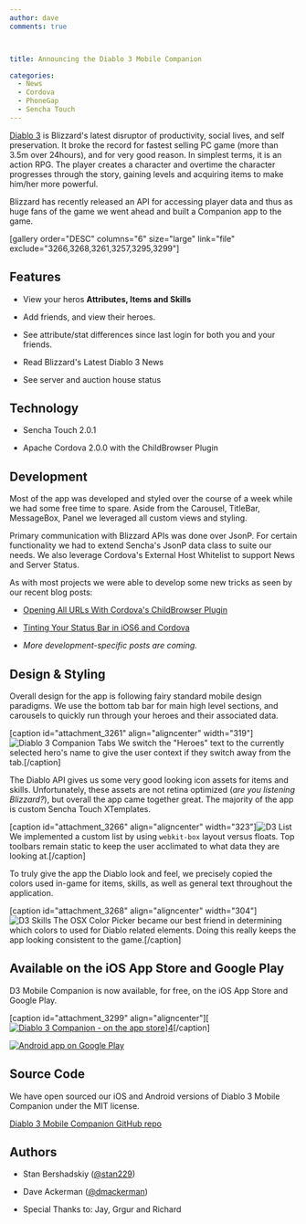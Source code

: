 ```yaml
---
author: dave
comments: true



title: Announcing the Diablo 3 Mobile Companion

categories:
  - News
  - Cordova
  - PhoneGap
  - Sencha Touch
---
```


[Diablo 3](http://www.diablo3.com) is Blizzard's latest disruptor of productivity, social lives, and self preservation. It broke the record for fastest selling PC game (more than 3.5m over 24hours), and for very good reason. In simplest terms, it is an action RPG. The player creates a character and overtime the character progresses through the story, gaining levels and acquiring items to make him/her more powerful.





Blizzard has recently released an API for accessing player data and thus as huge fans of the game we went ahead and built a Companion app to the game.





[gallery order="DESC" columns="6" size="large" link="file" exclude="3266,3268,3261,3257,3295,3299"]





## Features







  * View your heros **Attributes, Items and Skills**


  * Add friends, and view their heroes.


  * See attribute/stat differences since last login for both you and your friends.


  * Read Blizzard's Latest Diablo 3 News


  * See server and auction house status





## Technology







  * Sencha Touch 2.0.1


  * Apache Cordova 2.0.0 with the ChildBrowser Plugin





## Development





Most of the app was developed and styled over the course of a week while we had some free time to spare. Aside from the Carousel, TitleBar, MessageBox, Panel we leveraged all custom views and styling.





Primary communication with Blizzard APIs was done over JsonP. For certain functionality we had to extend Sencha's JsonP data class to suite our needs. We also leverage Cordova's External Host Whitelist to support News and Server Status.





As with most projects we were able to develop some new tricks as seen by our recent blog posts:







  * [Opening All URLs With Cordova's ChildBrowser Plugin](http://moduscreate.com/opening-all-urls-with-phonegaps-childbrowser-plugin/)


  * [Tinting Your Status Bar in iOS6 and Cordova](http://moduscreate.com/tinting-your-status-bar-in-ios6-and-phonegap/)


  * _More development-specific posts are coming._





## Design & Styling





Overall design for the app is following fairy standard mobile design paradigms. We use the bottom tab bar for main high level sections, and carousels to quickly run through your heroes and their associated data.





[caption id="attachment_3261" align="aligncenter" width="319"]![Diablo 3 Companion Tabs](http://moduscreate.com/wp-content/uploads/2012/09/tabs2.png) We switch the "Heroes" text to the currently selected hero's name to give the user context if they switch away from the tab.[/caption]





The Diablo API gives us some very good looking icon assets for items and skills. Unfortunately, these assets are not retina optimized (_are you listening Blizzard?_), but overall the app came together great. The majority of the app is custom Sencha Touch XTemplates.





[caption id="attachment_3266" align="aligncenter" width="323"]![D3 List](http://moduscreate.com/wp-content/uploads/2012/09/list2.png) We implemented a custom list by using `webkit-box` layout versus floats. Top toolbars remain static to keep the user acclimated to what data they are looking at.[/caption]





To truly give the app the Diablo look and feel, we precisely copied the colors used in-game for items, skills, as well as general text throughout the application.





[caption id="attachment_3268" align="aligncenter" width="304"]![D3 Skills](http://moduscreate.com/wp-content/uploads/2012/09/skills2.png) The OSX Color Picker became our best friend in determining which colors to used for Diablo related elements. Doing this really keeps the app looking consistent to the game.[/caption]





## Available on the iOS App Store and Google Play





D3 Mobile Companion is now available, for free, on the iOS App Store and Google Play.





[caption id="attachment_3299" align="aligncenter"][[![Diablo 3 Companion - on the app store](http://moduscreate.com/wp-content/uploads/2012/09/app-store2.png)](http://itunes.apple.com/us/app/diablo-3-mobile-companion/id565829323?ls=1&mt=8)][4](http://moduscreate.com/opening-all-urls-with-phonegaps-childbrowser-plugin/)[/caption]






  [ ![Android app on Google Play](http://developer.android.com/images/brand/en_app_rgb_wo_60.png) ](http://play.google.com/store/apps/details?id=com.moduscreate.d3mobile)






## Source Code





We have open sourced our iOS and Android versions of Diablo 3 Mobile Companion under the MIT license.





[Diablo 3 Mobile Companion GitHub repo](https://github.com/ModusCreateOrg/d3-mobile-companion)





## Authors







  * Stan Bershadskiy ([@stan229](http://twitter.com/stan229))


  * Dave Ackerman ([@dmackerman](http://twitter.com/dmackerman))


  * Special Thanks to: Jay, Grgur and Richard



